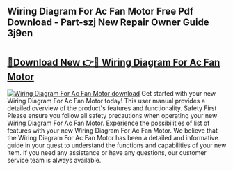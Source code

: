 ## Wiring Diagram For Ac Fan Motor Free Pdf Download - Part-szj New Repair Owner Guide 3j9en

# <h2><a href="http://dfnciu.blite.top/?on=Wiring+Diagram+For+Ac+Fan+Motor">🔗Download New 👉🔴 Wiring Diagram For Ac Fan Motor</a></h2>

[![Wiring Diagram For Ac Fan Motor download](https://i.imgur.com/lujVjoI.png)](http://dfnciu.blite.top/?on=Wiring+Diagram+For+Ac+Fan+Motor)
Get started with your new Wiring Diagram For Ac Fan Motor today! This user manual provides a detailed overview of the product's features and functionality. Safety First Please ensure you follow all safety precautions when operating your new Wiring Diagram For Ac Fan Motor. Experience the possibilities of list of features with your new Wiring Diagram For Ac Fan Motor. We believe that the Wiring Diagram For Ac Fan Motor has been a detailed and informative guide in your quest to understand the functions and capabilities of your new item. If you need any assistance or have any questions, our customer service team is always available.
